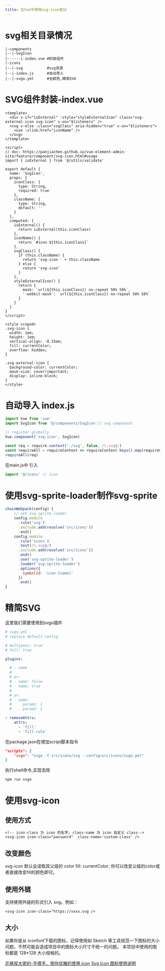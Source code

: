 ```yaml
---
title: 在Vue中使用svg-icon笔记
---
```


# svg相关目录情况

```
|-components
|--|-SvgIcon
|------|-index.vue #封装组件
|-icons
|--|-svg           #svg资源
|--|-index.js      #自动导入
|--|-svgo.yml      #去颜色,精简SVG
```

# SVG组件封装-index.vue

```vue
<template>
  <div v-if="isExternal" :style="styleExternalIcon" class="svg-external-icon svg-icon" v-on="$listeners" />
  <svg v-else :class="svgClass" aria-hidden="true" v-on="$listeners">
    <use :xlink:href="iconName" />
  </svg>
</template>

<script>
// doc: https://panjiachen.github.io/vue-element-admin-site/feature/component/svg-icon.html#usage
import { isExternal } from '@/utils/validate'

export default {
  name: 'SvgIcon',
  props: {
    iconClass: {
      type: String,
      required: true
    },
    className: {
      type: String,
      default: ''
    }
  },
  computed: {
    isExternal() {
      return isExternal(this.iconClass)
    },
    iconName() {
      return `#icon-${this.iconClass}`
    },
    svgClass() {
      if (this.className) {
        return 'svg-icon ' + this.className
      } else {
        return 'svg-icon'
      }
    },
    styleExternalIcon() {
      return {
        mask: `url(${this.iconClass}) no-repeat 50% 50%`,
        '-webkit-mask': `url(${this.iconClass}) no-repeat 50% 50%`
      }
    }
  }
}
</script>

<style scoped>
.svg-icon {
  width: 1em;
  height: 1em;
  vertical-align: -0.15em;
  fill: currentColor;
  overflow: hidden;
}

.svg-external-icon {
  background-color: currentColor;
  mask-size: cover!important;
  display: inline-block;
}
</style>

```

# 自动导入 index.js

```js
import Vue from 'vue'
import SvgIcon from '@/components/SvgIcon'// svg component

// register globally
Vue.component('svg-icon', SvgIcon)

const req = require.context('./svg', false, /\.svg$/)
const requireAll = requireContext => requireContext.keys().map(requireContext)
requireAll(req)

```

在main.js中 引入

```js
import '@/icons' // icon
```

# 使用svg-sprite-loader制作svg-sprite

```js
chainWebpack(config) {
    // set svg-sprite-loader
    config.module
      .rule('svg')
      .exclude.add(resolve('src/icons'))
      .end()
    config.module
      .rule('icons')
      .test(/\.svg$/)
      .include.add(resolve('src/icons'))
      .end()
      .use('svg-sprite-loader')
      .loader('svg-sprite-loader')
      .options({
        symbolId: 'icon-[name]'
      })
      .end()
}
```

# 精简SVG

这里我们需要使用到svgo插件

```yml
# svgo.yml
# replace default config

# multipass: true
# full: true

plugins:

  # - name
  #
  # or:
  # - name: false
  # - name: true
  #
  # or:
  # - name:
  #     param1: 1
  #     param2: 2

- removeAttrs:
    attrs:
      - 'fill'
      - 'fill-rule'

```

在package.json在增加script脚本指令

```json
"scripts": {
    "svgo": "svgo -f src/icons/svg --config=src/icons/svgo.yml"
}
```

执行shell命令,实现去除

```shell
npm run svgo
```

# 使用svg-icon

## 使用方式

```vue
<!-- icon-class 为 icon 的名字; class-name 为 icon 自定义 class-->
<svg-icon icon-class="password"  class-name='custom-class' />
```

## 改变颜色

svg-icon 默认会读取其父级的 color fill: currentColor;
你可以改变父级的color或者直接改变fill的颜色即可。

## 使用外链

支持使用外链的形式引入 svg。例如：

```vue
<svg-icon icon-class="https://xxxx.svg />
```

## 大小

如果你是从 iconfont下载的图标，记得使用如 Sketch 等工具规范一下图标的大小问题，不然可能会造成项目中的图标大小尺寸不统一的问题。
本项目中使用的图标都是 128*128 大小规格的。

[花裤衩大佬的-手摸手，带你优雅的使用 icon](https://juejin.im/post/6844903517564436493)
[Svg Icon 图标使用说明](https://panjiachen.gitee.io/vue-element-admin-site/zh/feature/component/svg-icon.html)
